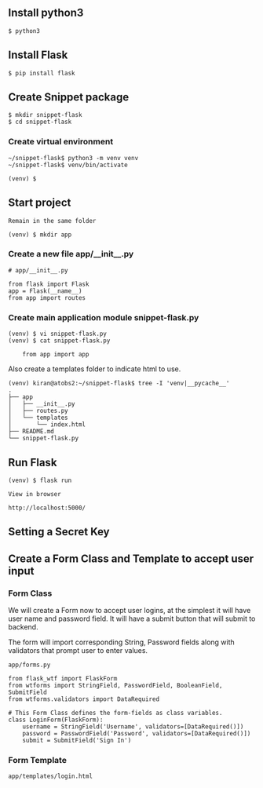 ## Install python3

    $ python3

## Install Flask

    $ pip install flask

## Create Snippet package

    $ mkdir snippet-flask
    $ cd snippet-flask

### Create virtual environment 

    ~/snippet-flask$ python3 -m venv venv
    ~/snippet-flask$ venv/bin/activate

    (venv) $

## Start project 
    Remain in the same folder

    (venv) $ mkdir app

### Create a new file app/\__init\_\_.py
    # app/__init__.py

    from flask import Flask
    app = Flask(__name__)
    from app import routes

### Create main application module snippet-flask.py

    (venv) $ vi snippet-flask.py
    (venv) $ cat snippet-flask.py 

        from app import app


Also create a templates folder to indicate html to use.

    (venv) kiran@atobs2:~/snippet-flask$ tree -I 'venv|__pycache__'
    .
    ├── app
    │   ├── __init__.py
    │   ├── routes.py
    │   └── templates
    │       └── index.html
    ├── README.md
    └── snippet-flask.py

## Run Flask

    (venv) $ flask run

    View in browser
    
    http://localhost:5000/

## Setting a Secret Key



## Create a Form Class and Template to accept user input

### Form Class
We will create a Form now to accept user logins, at the simplest it will have user name and password field.
It will have a submit button that will submit to backend.

The form will import corresponding String, Password fields along with validators that prompt user to enter values.

    app/forms.py

    from flask_wtf import FlaskForm
    from wtforms import StringField, PasswordField, BooleanField, SubmitField
    from wtforms.validators import DataRequired

    # This Form Class defines the form-fields as class variables.
    class LoginForm(FlaskForm):
        username = StringField('Username', validators=[DataRequired()])
        password = PasswordField('Password', validators=[DataRequired()])
        submit = SubmitField('Sign In')

### Form Template

    app/templates/login.html


